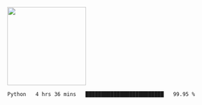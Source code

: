 <img height="180em" 
     src="https://github-readme-stats.vercel.app/api?username=Litot-Mattis&show_icons=true&hide_border=true&&count_private=true&include_all_commits=true" />

<!--START_SECTION:waka-->
```text
Python   4 hrs 36 mins   █████████████████████████   99.95 % 
```
<!--END_SECTION:waka-->
